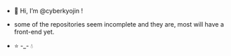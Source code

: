 - 👋 Hi, I’m @cyberkyojin !

- some of the repositories seem incomplete and they are, most will have a front-end yet. 
- ⭐ -_- 💧

